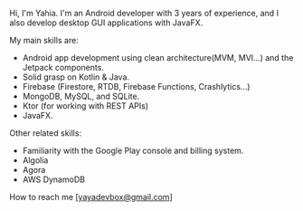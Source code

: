 
Hi, I'm Yahia. I'm an Android developer with 3 years of experience, and I also develop desktop GUI applications with JavaFX.

My main skills are:
- Android app development using clean architecture(MVM, MVI...) and the Jetpack components.
- Solid grasp on Kotlin & Java.
- Firebase (Firestore, RTDB, Firebase Functions, Crashlytics...)
- MongoDB, MySQL, and SQLite.
- Ktor (for working with REST APIs)
- JavaFX.

Other related skills:
- Familiarity with the Google Play console and billing system.
- Algolia
- Agora
- AWS DynamoDB

How to reach me [yayadevbox@gmail.com]
